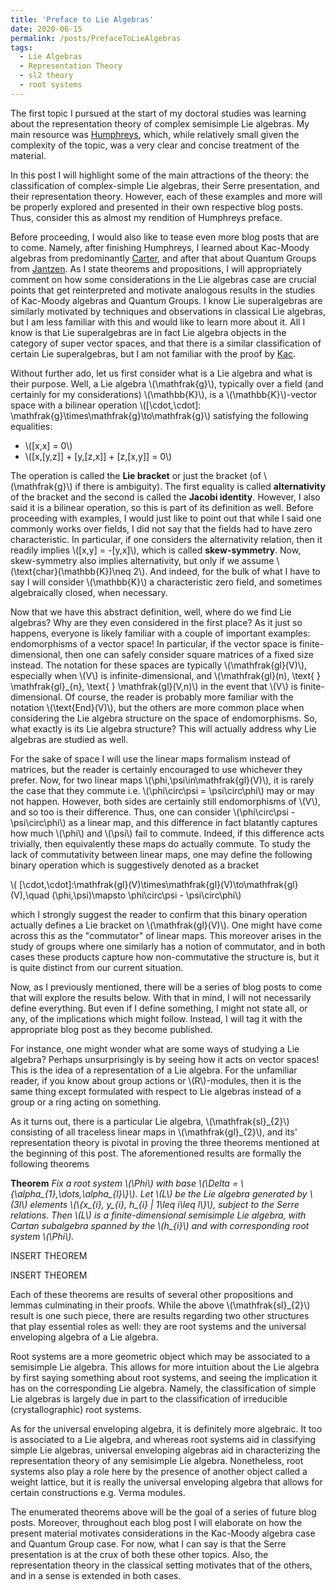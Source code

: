 ```yaml
---
title: 'Preface to Lie Algebras'
date: 2020-06-15
permalink: /posts/PrefaceToLieAlgebras
tags:
  - Lie Algebras
  - Representation Theory
  - sl2 theory
  - root systems
---
```



The first topic I pursued at the start of my doctoral studies was learning about the representation theory of complex semisimple Lie algebras. My main resource was [Humphreys](https://books.google.com/books/about/Introduction_to_Lie_Algebras_and_Represe.html?id=gCUlAQAAIAAJ), which, while relatively small given the complexity of the topic, was a very clear and concise treatment of the material.

In this post I will highlight some of the main attractions of the theory: the classification of complex-simple Lie algebras, their Serre presentation, and their representation theory. However, each of these examples and more will be properly explored and presented in their own respective blog posts. Thus, consider this as almost my rendition of Humphreys preface.

Before proceeding, I would also like to tease even more blog posts that are to come. Namely, after finishing Humphreys, I learned about Kac-Moody algebras from predominantly [Carter](https://books.google.com/books/about/Lie_Algebras_of_Finite_and_Affine_Type.html?id=gv2Xf8VVi2MC), and after that about Quantum Groups from [Jantzen](https://books.google.com/books/about/Lectures_on_Quantum_Groups.html?id=uOGqPjjVt0AC). As I state theorems and propositions, I will appropriately comment on how some considerations in the Lie algebras case are crucial points that get reinterpreted and motivate analogous results in the studies of Kac-Moody algebras and Quantum Groups. I know Lie superalgebras are similarly motivated by techniques and observations in classical Lie algebras, but I am less familiar with this and would like to learn more about it. All I know is that Lie superalgebras are in fact Lie algebra objects in the category of super vector spaces, and that there is a similar classification of certain Lie superalgebras, but I am not familiar with the proof by [Kac](https://pdf.sciencedirectassets.com/272585/1-s2.0-S0001870800X03398/1-s2.0-0001870877900172/main.pdf?X-Amz-Security-Token=IQoJb3JpZ2luX2VjEM%2F%2F%2F%2F%2F%2F%2F%2F%2F%2F%2FwEaCXVzLWVhc3QtMSJHMEUCIQDiTF4OdK2N0R6upzihQOFq8LWoWa5nEOXMomhyqf%2Fm%2FgIgNtw28j9pHTdu08Zr28YWpw%2F%2BAGsOY%2FoSQzcO5kUnQ8EqvQMIyP%2F%2F%2F%2F%2F%2F%2F%2F%2F%2FARADGgwwNTkwMDM1NDY4NjUiDCsMIY2JvYqAy%2B6T4iqRA4mc0ojCarnGcNnFFwJTDsfmCDMmfDDQuGBaK0YVKdwwAjSdunhKxkIPz5W8zjgGMA6icloqMotzxAVfJuhZ7nJrEaPzFsADuyK3Qwks2uYbuzadVSxrwaCrZbacS0QWCjdJkGrfED8td7hOqog%2Ft1TfpfApSn5Owg2Kx0EtsLP0dIkxMEKTDTpi%2FRVNVjoYgTaukowaThn0sX%2FEdSq7n5CFUa%2FAns5GJfwwl6Aei9qNH7Yo7fkJ7ZOttjtpO0AOCFYcWBbhO5n60EhCXo7LDPzfjEtOl0%2Bb4EKPs8Xfn20yGHgZxDsfpezxMAC7dmxt%2FtX3qhHkZBBK9jH4rEbUSFdV7V0k%2FmoFgYoAabqadcLDDoGOGtOIpZz7GUOBAfW5WxvsqmtqB%2BDmxdZEPpsYmf44RpAGuUSOWiJEnOQVPwkTydyhT3ZSh%2FSfCxZcL9dmEHFMJhppO7rKnrjXt4U3%2FQigXBcHF9wEDWsTRG9wSWP4z75PsWYk8KpJxbCVr4N2NE5rbSLg%2FoDoAKr%2BDu9z4Wv6MM%2BLy%2FoFOusBSBHRb8Z5K5k1yDm9AhQfM5n%2F96KPZ%2B8aNxwyZ%2FRMy%2BianFcu19BOWZJKnclZudekwat%2BKavMOQrgZSL3M6%2F4lpLtMW91BZWWMxOdEls%2BFSoYg0qGKiDd7PIzaOyq0Ul22P0zsY03wXGf41jagX0l%2BvAkGgiF9CBN2Y1CzgLdXoUJLa2szoWT2J%2FeaheZ3h31ZsMxrzQOznX9PtgUIV5Kvum3HC9a5R6nbBGdCaKOKUqAY15N5eP%2FYfvvetqrgaWthvRryKLuIdOdI%2FiMxbvTFySRV0%2B0mcv%2FPjxzHEO8N%2B7uo6vLCg2R30JwAg%3D%3D&X-Amz-Algorithm=AWS4-HMAC-SHA256&X-Amz-Date=20200904T235535Z&X-Amz-SignedHeaders=host&X-Amz-Expires=300&X-Amz-Credential=ASIAQ3PHCVTYT45LNTI7%2F20200904%2Fus-east-1%2Fs3%2Faws4_request&X-Amz-Signature=5c9396340543a74ce2aba292db92cbaf79a19e1c830025a09f97172337cfe633&hash=9a1bbf5f6520fc914dd0c7f9d4e9c78e233e43a0f8a61e7b00ff69a26f034b74&host=68042c943591013ac2b2430a89b270f6af2c76d8dfd086a07176afe7c76c2c61&pii=0001870877900172&tid=spdf-e91ecbaa-78ff-4214-b31d-8f94ce3edb08&sid=4e5b60117ff81947bc59dff982280b7a6a8bgxrqa&type=client).


Without further ado, let us first consider what is a Lie algebra and what is their purpose. Well, a Lie algebra \\(\mathfrak{g}\\), typically over a field (and certainly for my considerations) \\(\mathbb{K}\\), is a \\(\mathbb{K}\\)-vector space with a bilinear operation \\([\cdot,\cdot]: \mathfrak{g}\times\mathfrak{g}\to\mathfrak{g}\\) satisfying the following equalities:

* \\([x,x] = 0\\)
* \\([x,[y,z]] + [y,[z,x]] + [z,[x,y]] = 0\\)

The operation is called the **Lie bracket** or just the bracket (of \\(\mathfrak{g}\\) if there is ambiguity). The first equality is called **alternativity** of the bracket and the second is called the **Jacobi identity**. However, I also said it is a bilinear operation, so this is part of its definition as well. Before proceeding with examples, I would just like to point out that while I said one commonly works over fields, I did not say that the fields had to have zero characteristic. In particular, if one considers the alternativity relation, then it readily implies \\([x,y] = -[y,x]\\), which is called **skew-symmetry**. Now, skew-symmetry also implies alternativity, but only if we assume \\(\text{char}(\mathbb{K})\neq 2\\). And indeed, for the bulk of what I have to say I will consider \\(\mathbb{K}\\) a characteristic zero field, and sometimes algebraically closed, when necessary.


Now that we have this abstract definition, well, where do we find Lie algebras? Why are they even considered in the first place? As it just so happens, everyone is likely familiar with a couple of important examples: endomorphisms of a vector space! In particular, if the vector space is finite-dimensional, then one can safely consider square matrices of a fixed size instead. The notation for these spaces are typically \\(\mathfrak{gl}(V)\\), especially when \\(V\\) is infinite-dimensional, and \\(\mathfrak{gl}(n), \text{ } \mathfrak{gl}\_{n},  \text{ } \mathfrak{gl}(V,n)\\) in the event that \\(V\\) is finite-dimensional. Of course, the reader is probably more familiar with the notation \\(\text{End}(V)\\), but the others are more common place when considering the Lie algebra structure on the space of endomorphisms. So, what exactly is its Lie algebra structure? This will actually address why Lie algebras are studied as well.

For the sake of space I will use the linear maps formalism instead of matrices, but the reader is certainly encouraged to use whichever they prefer. Now, for two linear maps \\(\phi,\psi\in\mathfrak{gl}(V)\\), it is rarely the case that they commute i.e. \\(\phi\circ\psi = \psi\circ\phi\\) may or may not happen. However, both sides are certainly still endomorphisms of \\(V\\), and so too is their difference. Thus, one can consider \\(\phi\circ\psi - \psi\circ\phi\\) as a linear map, and this difference in fact blatantly captures how much \\(\phi\\) and \\(\psi\\) fail to commute. Indeed, if this difference acts trivially, then equivalently these maps do actually commute. To study the lack of commutativity between linear maps, one may define the following binary operation which is suggestively denoted as a bracket


\\( [\cdot,\cdot]:\mathfrak{gl}(V)\times\mathfrak{gl}(V)\to\mathfrak{gl}(V),\quad (\phi,\psi)\mapsto \phi\circ\psi - \psi\circ\phi\\)

which I strongly suggest the reader to confirm that this binary operation actually defines a Lie bracket on \\(\mathfrak{gl}(V)\\). One might have come across this as the "commutator" of linear maps. This moreover arises in the study of groups where one similarly has a notion of commutator, and in both cases these products capture how non-commutative the structure is, but it is quite distinct from our current situation.

Now, as I previously mentioned, there will be a series of blog posts to come that will explore the results below. With that in mind, I will not necessarily define everything. But even if I define something, I might not state all, or any, of the implications which might follow. Instead, I will tag it with the appropriate blog post as they become published.

For instance, one might wonder what are some ways of studying a Lie algebra? Perhaps unsurprisingly is by seeing how it acts on vector spaces! This is the idea of a representation of a Lie algebra. For the unfamiliar reader, if you know about group actions or \\(R\\)-modules, then it is the same thing except formulated with respect to Lie algebras instead of a group or a ring acting on something.

As it turns out, there is a particular Lie algebra, \\(\mathfrak{sl}\_{2}\\) consisting of all traceless linear maps in \\(\mathfrak{gl}\_{2}\\), and its' representation theory is pivotal in proving the three theorems mentioned at the beginning of this post. The aforementioned results are formally the following theorems

**Theorem** _Fix a root system \\(\Phi\\) with base \\(\Delta = \\{\alpha\_{1},\dots,\alpha\_{l}\\}\\). Let \\(L\\) be the Lie algebra generated by \\(3l\\) elements \\(\\{x\_{i}, y\_{i}, h\_{i} \| 1\leq i\leq l\\}\\), subject to the Serre relations. Then \\(L\\) is a finite-dimensional semisimple Lie algebra, with Cartan subalgebra spanned by the \\(h\_{i}\\) and with corresponding root system \\(\Phi\\)._


INSERT THEOREM

INSERT THEOREM

Each of these theorems are results of several other propositions and lemmas culminating in their proofs. While the above \\(\mathfrak{sl}\_{2}\\) result is one such piece, there are results regarding two other structures that play essential roles as well: they are root systems and the universal enveloping algebra of a Lie algebra.

Root systems are a more geometric object which may be associated to a semisimple Lie algebra. This allows for more intuition about the Lie algebra by first saying something about root systems, and seeing the implication it has on the corresponding Lie algebra. Namely, the classification of simple Lie algebras is largely due in part to the classification of irreducible (crystallographic) root systems.

As for the universal enveloping algebra, it is definitely more algebraic. It too is associated to a Lie algebra, and whereas root systems aid in classifying simple Lie algebras, universal enveloping algebras aid in characterizing the representation theory of any semisimple Lie algebra. Nonetheless, root systems also play a role here by the presence of another object called a weight lattice, but it is really the universal enveloping algebra that allows for certain constructions e.g. Verma modules.

The enumerated theorems above will be the goal of a series of future blog posts. Moreover, throughout each blog post I will elaborate on how the present material motivates considerations in the Kac-Moody algebra case and Quantum Group case. For now, what I can say is that the Serre presentation is at the crux of both these other topics. Also, the representation theory in the classical setting motivates that of the others, and in a sense is extended in both cases.

